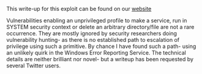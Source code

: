 This write-up for this exploit can be found on our [website]()

Vulnerabilities enabling an unprivileged profile to make a service, run in SYSTEM security context or delete an arbitrary directory/file are not a rare occurrence.
They are mostly ignored by security researchers doing vulnerability hunting- as there is no established path to escalation of privilege using such a primitive.
By chance I have found such a path- using an unlikely quirk in the Windows Error Reporting Service.
The technical details are neither brilliant nor novel- but a writeup has been requested by several Twitter users.
